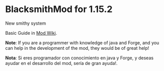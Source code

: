 # BlacksmithMod for 1.15.2
New smithy system

Basic Guide in [Mod Wiki](https://github.com/dani0105/BlacksmithMod/wiki/Blacksmith-Mod-Wiki).

**Note**:
If you are a programmer with knowledge of java and Forge, and you can help in the development of the mod, they would be of great help!

**Nota**:
Si eres programador con conocimiento en java y Forge, y deseas ayudar en el desarrollo del mod, sería de gran ayuda!.
